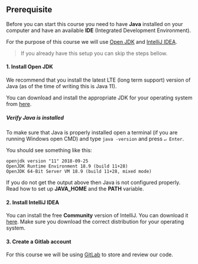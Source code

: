 ## Prerequisite

Before you can start this course you need to have **Java** installed on your computer 
and have an available **IDE** (Integrated Development Environment).

For the purpose of this course we will use [Open JDK](https://openjdk.java.net/)
and [IntelliJ IDEA](https://www.jetbrains.com/idea/).

> If you already have this setup you can skip the steps bellow.

#### 1. Install Open JDK

We recommend that you install the latest LTE (long term support) version of Java 
(as of the time of writing this is Java 11).

You can download and install the appropriate JDK for your operating system from 
[here](https://www.oracle.com/java/technologies/javase-jdk14-downloads.html).

##### Verify Java is installed

To make sure that Java is properly installed open a terminal (if you are running Windows open CMD)
and type `java -version` and press `↵ Enter`.

You should see something like this:
```
openjdk version "11" 2018-09-25
OpenJDK Runtime Environment 18.9 (build 11+28)
OpenJDK 64-Bit Server VM 18.9 (build 11+28, mixed mode)
```

If you do not get the output above then Java is not configured properly.
Read how to set up **JAVA_HOME** and the **PATH** variable.


#### 2. Install IntelliJ IDEA

You can install the free **Community** version of IntelliJ. You can download it 
[here](https://www.jetbrains.com/idea/download/). Make sure you download the correct distribution
for your operating system.


#### 3. Create a Gitlab account

For this course we will be using [GitLab](https://about.gitlab.com/) to store and review our code.
